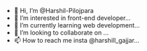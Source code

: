 - 👋 Hi, I’m @Harshil-Pilojpara
- 👀 I’m interested in front-end developer...
- 🌱 I’m currently learning web development...
- 💞️ I’m looking to collaborate on ...
- 📫 How to reach me insta @harshill_gajjar...

<!---
Harshil-Pilojpara/Harshil-Pilojpara is a ✨ special ✨ repository because its `README.md` (this file) appears on your GitHub profile.
You can click the Preview link to take a look at your changes.
--->

